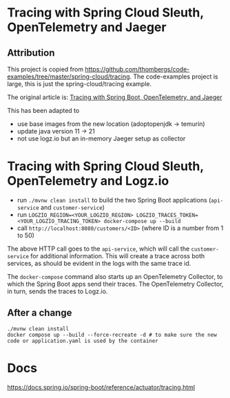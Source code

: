 # Tracing with Spring Cloud Sleuth, OpenTelemetry and Jaeger

## Attribution

This project is copied from https://github.com/thombergs/code-examples/tree/master/spring-cloud/tracing.
The code-examples project is large, this is just the spring-cloud/tracing example.

The original article is: [Tracing with Spring Boot, OpenTelemetry, and Jaeger](https://reflectoring.io/spring-boot-tracing)

This has been adapted to
- use base images from the new location (adoptopenjdk -> temurin)
- update java version 11 -> 21
- not use logz.io but an in-memory Jaeger setup as collector


# Tracing with Spring Cloud Sleuth, OpenTelemetry and Logz.io

- run `./mvnw clean install` to build the two Spring Boot applications (`api-service` and `customer-service`)
- run `LOGZIO_REGION=<YOUR_LOGZIO_REGION> LOGZIO_TRACES_TOKEN=<YOUR_LOGZIO_TRACING_TOKEN> docker-compose up --build`
- call `http://localhost:8080/customers/<ID>` (where ID is a number from 1 to 50)

The above HTTP call goes to the `api-service`, which will call the `customer-service` for additional information. This will create a trace across both services, as should be evident in the logs with the same trace id.

The `docker-compose` command also starts up an OpenTelemetry Collector, to which the Spring Boot apps send their traces. The OpenTelemetry Collector, in turn, sends the traces to Logz.io.

## After a change

```shell
./mvnw clean install
docker compose up --build --force-recreate -d # to make sure the new code or application.yaml is used by the container
```

# Docs

https://docs.spring.io/spring-boot/reference/actuator/tracing.html